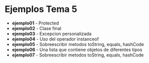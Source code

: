# Ejemplos Tema 5

* **ejemplo01** - Protected
* **ejemplo02** - Clase final
* **ejemplo03** - Excepcion personalizada
* **ejemplo04** - Uso del operador instanceof
* **ejemplo05** - Sobreescribir metodos toString, equals, hashCode    
* **ejemplo06** - Una lista que contiene objetos de diferentes tipos
* **ejemplo07** - Sobreescribir metodos toString, equals, hashCode 
